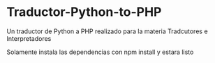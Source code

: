 # Traductor-Python-to-PHP
Un traductor de Python a PHP realizado para la materia Tradcutores e Interpretadores

Solamente instala las dependencias con npm install y estara listo
